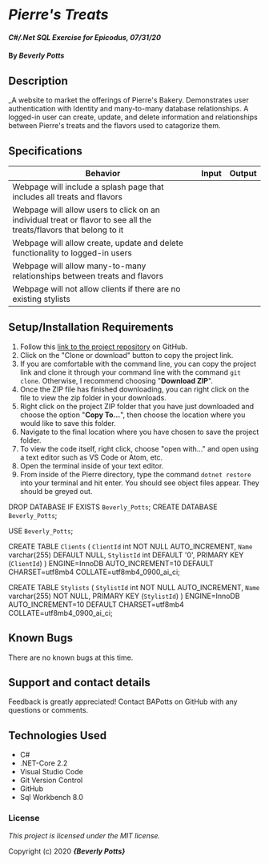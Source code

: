# _Pierre's Treats_

#### _C#/.Net SQL Exercise for Epicodus, 07/31/20_

#### By _**Beverly Potts**_

## Description

_A website to market the offerings of Pierre's Bakery. Demonstrates user authentication with Identity and many-to-many database relationships. A logged-in user can create, update, and delete information and relationships between Pierre's treats and the flavors used to catagorize them.

## Specifications

| Behavior   |   Input   |  Output |
|----------|:-------------:|------:|
|Webpage will include a splash page that includes all treats and flavors|||
|Webpage will allow users to click on an individual treat or flavor to see all the treats/flavors that belong to it|||
|Webpage will allow create, update and delete functionality to logged-in users|||
|Webpage will allow many-to-many relationships between treats and flavors|||
|Webpage will not allow clients if there are no existing stylists|||



## Setup/Installation Requirements


  1. Follow this [link to the project repository](https://github.com/BAPotts/Pierre.Solution.git) on GitHub. 
  2. Click on the "Clone or download" button to copy the project link.     
  3. If you are comfortable with the command line, you can copy the project link and clone it through your command line with the command `git clone`. Otherwise, I recommend choosing "**Download ZIP**".     
   4. Once the ZIP file has finished downloading, you can right click on the file to view the zip folder in your downloads.     
  5. Right click on the project ZIP folder that you have just downloaded and choose the option "**Copy To...**", then choose the location where you would like to save this folder.      
  6. Navigate to the final location where you have chosen to save the project folder.      
  7. To view the code itself, right click, choose "open with..." and open using a text editor such as VS Code or Atom, etc.
  8. Open the terminal inside of your text editor.
  9. From inside of the Pierre directory, type the command `dotnet restore` into your terminal and hit enter. You should see object files appear. They should be greyed out.

DROP DATABASE IF EXISTS `Beverly_Potts`;
CREATE DATABASE `Beverly_Potts`;

USE `Beverly_Potts`;

CREATE TABLE `Clients` (
  `ClientId` int NOT NULL AUTO_INCREMENT,
  `Name` varchar(255) DEFAULT NULL,
  `StylistId` int DEFAULT '0',
  PRIMARY KEY (`ClientId`)
) ENGINE=InnoDB AUTO_INCREMENT=10 DEFAULT CHARSET=utf8mb4 COLLATE=utf8mb4_0900_ai_ci;


CREATE TABLE `Stylists` (
  `StylistId` int NOT NULL AUTO_INCREMENT,
  `Name` varchar(255) NOT NULL,
  PRIMARY KEY (`StylistId`)
) ENGINE=InnoDB AUTO_INCREMENT=10 DEFAULT CHARSET=utf8mb4 COLLATE=utf8mb4_0900_ai_ci;





## Known Bugs

There are no known bugs at this time.

## Support and contact details

Feedback is greatly appreciated! Contact BAPotts on GitHub with any questions or comments.

## Technologies Used

* C# 
* .NET-Core 2.2
* Visual Studio Code
* Git Version Control 
* GitHub
* Sql Workbench 8.0

### License

*This project is licensed under the MIT license.*

Copyright (c) 2020 **_{Beverly Potts}_**